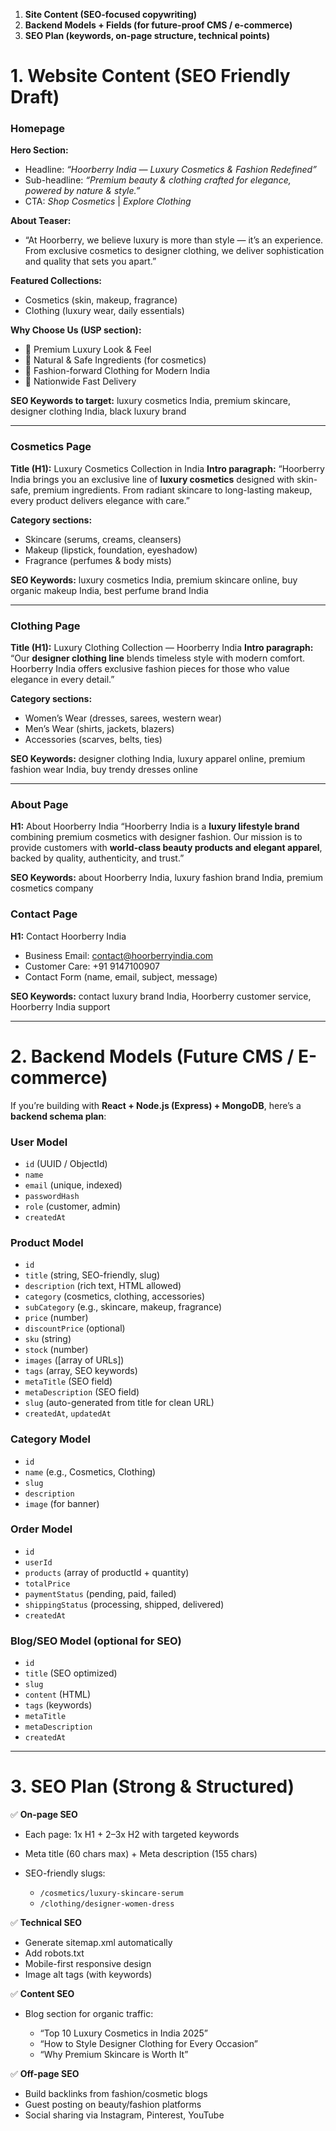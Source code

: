 1. **Site Content (SEO-focused copywriting)**
2. **Backend Models + Fields (for future-proof CMS / e-commerce)**
3. **SEO Plan (keywords, on-page structure, technical points)**



# 1. Website Content (SEO Friendly Draft)

### **Homepage**

**Hero Section:**

* Headline: *“Hoorberry India — Luxury Cosmetics & Fashion Redefined”*
* Sub-headline: *“Premium beauty & clothing crafted for elegance, powered by nature & style.”*
* CTA: *Shop Cosmetics* | *Explore Clothing*

**About Teaser:**

* “At Hoorberry, we believe luxury is more than style — it’s an experience. From exclusive cosmetics to designer clothing, we deliver sophistication and quality that sets you apart.”

**Featured Collections:**

* Cosmetics (skin, makeup, fragrance)
* Clothing (luxury wear, daily essentials)

**Why Choose Us (USP section):**

* 🌟 Premium Luxury Look & Feel
* 🌿 Natural & Safe Ingredients (for cosmetics)
* 👗 Fashion-forward Clothing for Modern India
* 🚚 Nationwide Fast Delivery

**SEO Keywords to target:** luxury cosmetics India, premium skincare, designer clothing India, black luxury brand

---

### **Cosmetics Page**

**Title (H1):** Luxury Cosmetics Collection in India
**Intro paragraph:**
“Hoorberry India brings you an exclusive line of **luxury cosmetics** designed with skin-safe, premium ingredients. From radiant skincare to long-lasting makeup, every product delivers elegance with care.”

**Category sections:**

* Skincare (serums, creams, cleansers)
* Makeup (lipstick, foundation, eyeshadow)
* Fragrance (perfumes & body mists)

**SEO Keywords:** luxury cosmetics India, premium skincare online, buy organic makeup India, best perfume brand India

---

### **Clothing Page**

**Title (H1):** Luxury Clothing Collection — Hoorberry India
**Intro paragraph:**
“Our **designer clothing line** blends timeless style with modern comfort. Hoorberry India offers exclusive fashion pieces for those who value elegance in every detail.”

**Category sections:**

* Women’s Wear (dresses, sarees, western wear)
* Men’s Wear (shirts, jackets, blazers)
* Accessories (scarves, belts, ties)

**SEO Keywords:** designer clothing India, luxury apparel online, premium fashion wear India, buy trendy dresses online

---

### **About Page**

**H1:** About Hoorberry India
“Hoorberry India is a **luxury lifestyle brand** combining premium cosmetics with designer fashion. Our mission is to provide customers with **world-class beauty products and elegant apparel**, backed by quality, authenticity, and trust.”

**SEO Keywords:** about Hoorberry India, luxury fashion brand India, premium cosmetics company



### **Contact Page**

**H1:** Contact Hoorberry India

* Business Email: [contact@hoorberryindia.com](mailto:contact@hoorberryindia.com)
* Customer Care: +91 9147100907
* Contact Form (name, email, subject, message)

**SEO Keywords:** contact luxury brand India, Hoorberry customer service, Hoorberry India support

---

# 2. Backend Models (Future CMS / E-commerce)

If you’re building with **React + Node.js (Express) + MongoDB**, here’s a **backend schema plan**:

### **User Model**

* `id` (UUID / ObjectId)
* `name`
* `email` (unique, indexed)
* `passwordHash`
* `role` (customer, admin)
* `createdAt`

### **Product Model**

* `id`
* `title` (string, SEO-friendly, slug)
* `description` (rich text, HTML allowed)
* `category` (cosmetics, clothing, accessories)
* `subCategory` (e.g., skincare, makeup, fragrance)
* `price` (number)
* `discountPrice` (optional)
* `sku` (string)
* `stock` (number)
* `images` (\[array of URLs])
* `tags` (array, SEO keywords)
* `metaTitle` (SEO field)
* `metaDescription` (SEO field)
* `slug` (auto-generated from title for clean URL)
* `createdAt`, `updatedAt`

### **Category Model**

* `id`
* `name` (e.g., Cosmetics, Clothing)
* `slug`
* `description`
* `image` (for banner)

### **Order Model**

* `id`
* `userId`
* `products` (array of productId + quantity)
* `totalPrice`
* `paymentStatus` (pending, paid, failed)
* `shippingStatus` (processing, shipped, delivered)
* `createdAt`

### **Blog/SEO Model** (optional for SEO)

* `id`
* `title` (SEO optimized)
* `slug`
* `content` (HTML)
* `tags` (keywords)
* `metaTitle`
* `metaDescription`
* `createdAt`

---

# 3. SEO Plan (Strong & Structured)

✅ **On-page SEO**

* Each page: 1x H1 + 2–3x H2 with targeted keywords
* Meta title (60 chars max) + Meta description (155 chars)
* SEO-friendly slugs:

  * `/cosmetics/luxury-skincare-serum`
  * `/clothing/designer-women-dress`

✅ **Technical SEO**

* Generate sitemap.xml automatically
* Add robots.txt
* Mobile-first responsive design
* Image alt tags (with keywords)

✅ **Content SEO**

* Blog section for organic traffic:

  * “Top 10 Luxury Cosmetics in India 2025”
  * “How to Style Designer Clothing for Every Occasion”
  * “Why Premium Skincare is Worth It”

✅ **Off-page SEO**

* Build backlinks from fashion/cosmetic blogs
* Guest posting on beauty/fashion platforms
* Social sharing via Instagram, Pinterest, YouTube


